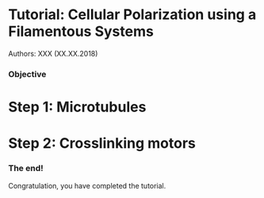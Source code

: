 # Tutorial: Cellular Polarization using a Filamentous Systems

Authors: XXX (XX.XX.2018)

### Objective

# Step 1: Microtubules

# Step 2: Crosslinking motors

### The end!

Congratulation, you have completed the tutorial.

